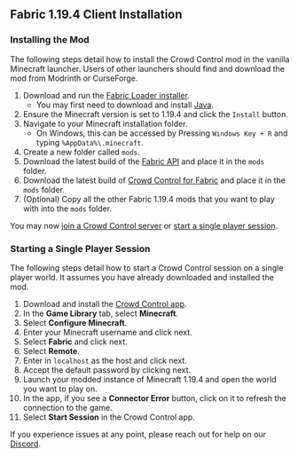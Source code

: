 ## Fabric 1.19.4 Client Installation

### Installing the Mod

The following steps detail how to install the Crowd Control mod in the vanilla Minecraft launcher.
Users of other launchers should find and download the mod from Modrinth or CurseForge.

1. Download and run the [Fabric Loader installer](https://fabricmc.net/use/installer/).
    - You may first need to download and install [Java](https://adoptium.net/temurin/releases/).
2. Ensure the Minecraft version is set to 1.19.4 and click the `Install` button.
3. Navigate to your Minecraft installation folder.
    - On Windows, this can be accessed by Pressing `Windows Key + R` and typing
      `%AppData%\.minecraft`.
4. Create a new folder called `mods`.
5. Download the latest build of the
   [Fabric API](https://modrinth.com/mod/fabric-api/versions?g=1.19.4&c=release)
   and place it in the `mods` folder.
6. Download the latest build of
   [Crowd Control for Fabric](https://modrinth.com/mod/crowdcontrol/versions?l=fabric&g=1.19.4)
   and place it in the `mods` folder.
7. (Optional) Copy all the other Fabric 1.19.4 mods that you want to play with into the `mods`
   folder.

You may now [join a Crowd Control server](fabric_joining_a_server.md) or
[start a single player session](#starting-a-single-player-session).

### Starting a Single Player Session

The following steps detail how to start a Crowd Control session on a single player world. It assumes
you have already downloaded and installed the mod.

1. Download and install the [Crowd Control app](https://crowdcontrol.live/).
2. In the **Game Library** tab, select **Minecraft**.
3. Select **Configure Minecraft**.
4. Enter your Minecraft username and click next.
5. Select **Fabric** and click next.
6. Select **Remote**.
7. Enter in `localhost` as the host and click next.
8. Accept the default password by clicking next.
9. Launch your modded instance of Minecraft 1.19.4 and open the world you want to play on.
10. In the app, if you see a **Connector Error** button, click on it to refresh the connection to
    the game.
11. Select **Start Session** in the Crowd Control app.

If you experience issues at any point, please reach out for help on our
[Discord](https://discord.gg/warpworld).
